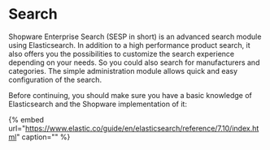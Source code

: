 # Search

Shopware Enterprise Search \(SESP in short\) is an advanced search module using Elasticsearch. In addition to a high performance product search, it also offers you the possibilities to customize the search experience depending on your needs. So you could also search for manufacturers and categories. The simple administration module allows quick and easy configuration of the search.

Before continuing, you should make sure you have a basic knowledge of Elasticsearch and the Shopware implementation of it:
<!-- markdown-link-check-disable-next-line -->
{% embed url="https://www.elastic.co/guide/en/elasticsearch/reference/7.10/index.html" caption="" %}

